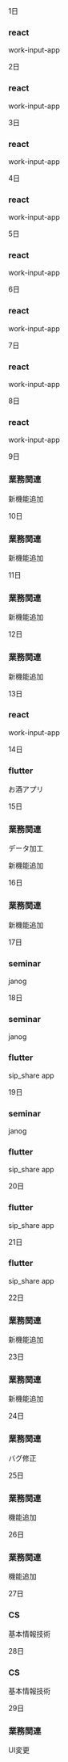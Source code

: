 1日

### react

work-input-app

2日

### react

work-input-app

3日

### react

work-input-app

4日

### react

work-input-app

5日

### react

work-input-app

6日

### react

work-input-app

7日

### react

work-input-app

8日

### react

work-input-app

9日

### 業務関連

新機能追加

10日

### 業務関連

新機能追加

11日

### 業務関連

新機能追加

12日

### 業務関連

新機能追加

13日

### react

work-input-app

14日

### flutter

お酒アプリ

15日

### 業務関連

データ加工

新機能追加

16日

### 業務関連

新機能追加

17日

### seminar

janog

18日

### seminar

janog

### flutter

sip_share app

19日

### seminar

janog

### flutter

sip_share app

20日

### flutter

sip_share app

21日

### flutter

sip_share app

22日

### 業務関連

新機能追加

23日

### 業務関連

新機能追加

24日

### 業務関連

バグ修正

25日

### 業務関連

機能追加

26日

### 業務関連

機能追加

27日

### CS

基本情報技術

28日

### CS

基本情報技術

29日

### 業務関連

UI変更
